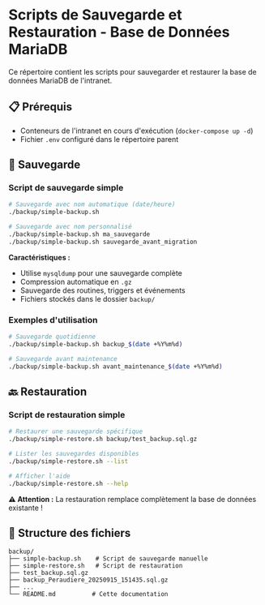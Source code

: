# Scripts de Sauvegarde et Restauration - Base de Données MariaDB

Ce répertoire contient les scripts pour sauvegarder et restaurer la base de données MariaDB de l'intranet.

## 📋 Prérequis

- Conteneurs de l'intranet en cours d'exécution (`docker-compose up -d`)
- Fichier `.env` configuré dans le répertoire parent

## 🔄 Sauvegarde

### Script de sauvegarde simple

```bash
# Sauvegarde avec nom automatique (date/heure)
./backup/simple-backup.sh

# Sauvegarde avec nom personnalisé
./backup/simple-backup.sh ma_sauvegarde
./backup/simple-backup.sh sauvegarde_avant_migration
```

**Caractéristiques :**
- Utilise `mysqldump` pour une sauvegarde complète
- Compression automatique en `.gz`
- Sauvegarde des routines, triggers et événements
- Fichiers stockés dans le dossier `backup/`

### Exemples d'utilisation

```bash
# Sauvegarde quotidienne
./backup/simple-backup.sh backup_$(date +%Y%m%d)

# Sauvegarde avant maintenance
./backup/simple-backup.sh avant_maintenance_$(date +%Y%m%d)
```

## 🔙 Restauration

### Script de restauration simple

```bash
# Restaurer une sauvegarde spécifique
./backup/simple-restore.sh backup/test_backup.sql.gz

# Lister les sauvegardes disponibles
./backup/simple-restore.sh --list

# Afficher l'aide
./backup/simple-restore.sh --help
```

**⚠️ Attention :** La restauration remplace complètement la base de données existante !

## 📁 Structure des fichiers

```
backup/
├── simple-backup.sh    # Script de sauvegarde manuelle
├── simple-restore.sh   # Script de restauration
├── test_backup.sql.gz
├── backup_Peraudiere_20250915_151435.sql.gz
├── ...
└── README.md          # Cette documentation
```
